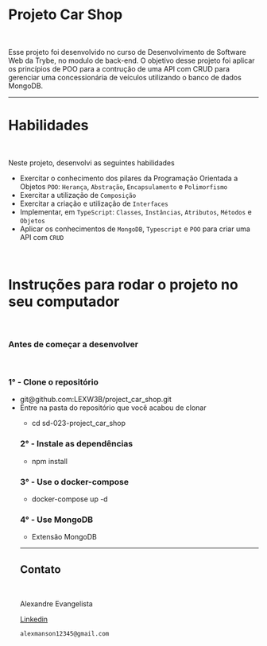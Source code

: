 <h1>Projeto Car Shop</h1>
<br>
<p>
  Esse projeto foi desenvolvido no curso de Desenvolvimento de Software Web da Trybe, no modulo de back-end. O objetivo desse projeto foi aplicar os princípios de POO para a contrução de uma API com CRUD para gerenciar uma concessionária de veículos utilizando o banco de dados MongoDB.
</p>
<hr>
<h1>Habilidades</h1>
<br>
<p>
  Neste projeto, desenvolvi as seguintes habilidades
<p/>

* Exercitar o conhecimento dos pilares da Programação Orientada a Objetos `POO`: `Herança`, `Abstração`, `Encapsulamento` e `Polimorfismo`  
* Exercitar a utilização de `Composição`  
* Exercitar a criação e utilização de `Interfaces`  
* Implementar, em `TypeScript`: `Classes`, `Instâncias`, `Atributos`, `Métodos` e `Objetos`  
* Aplicar os conhecimentos de `MongoDB`, `Typescript` e `POO` para criar uma API com `CRUD`
<br>
<h1>Instruções para rodar o projeto no seu computador</h1>
<br>
<h3>Antes de começar a desenvolver</h3>
<br>
<h3>1° - Clone o repositório</h3>
<ul>
  <li>git@github.com:LEXW3B/project_car_shop.git</li>
  <li>Entre na pasta do repositório que você acabou de clonar</li>
  <ul>
    <li>cd sd-023-project_car_shop</li>
  </ul>

<h3>2° - Instale as dependências</h3> 
<ul>
  <li>npm install</li>
</ul>

<h3>3° - Use o docker-compose</h3> 
<ul>
  <li>docker-compose up -d</li>
</ul>

<h3>4° - Use MongoDB</h3> 
<ul>
  <li>Extensão MongoDB</li>
</ul>
<hr>
<h2>Contato</h2>
<br>
<p>Alexandre Evangelista</p>
<a href="https://www.linkedin.com/in/alexandre-evangelista-souza-lima/" target="_blank">Linkedin</a>

    alexmanson12345@gmail.com

